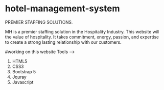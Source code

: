 # hotel-management-system
PREMIER STAFFING SOLUTIONS.

MH is a premier staffing solution in the Hospitality Industry. This website will the value of hospitality. It takes commitment, energy, passion, and expertise to create a strong lasting relationship with our customers.


#working on this website
Tools -->
1. HTML5
2. CSS3
3. Bootstrap 5
4. Jquray
5. Javascript
